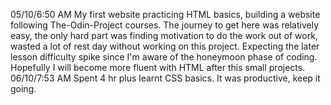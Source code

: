 05/10/6:50 AM
My first website practicing HTML basics, building a website following The-Odin-Project courses.
The journey to get here was relatively easy, the only hard part was finding motivation to do the work out of work, wasted a lot of rest day without working on this project.
Expecting the later lesson difficulty spike since I'm aware of the honeymoon phase of coding.
Hopefully I will become more fluent with HTML after this small projects.
06/10/7:53 AM
Spent 4 hr plus learnt CSS basics. It was productive, keep it going.